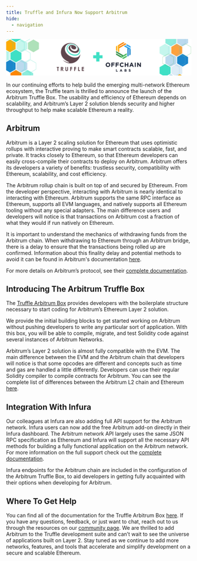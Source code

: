 ```yaml
---
title: Truffle and Infura Now Support Arbitrum
hide:
  - navigation
---
```


![Truffle, Arbitrum Collab Image](/img/blog/truffle-and-infura-support-arbitrum/blog-header.png)

In our continuing efforts to help build the emerging multi-network Ethereum ecosystem, the Truffle team is thrilled to announce the launch of the Arbitrum Truffle Box. The usability and efficiency of Ethereum depends on scalability, and Arbitrum’s Layer 2 solution blends security and higher throughput to help make scalable Ethereum a reality.

## Arbitrum

Arbitrum is a Layer 2 scaling solution for Ethereum that uses optimistic rollups with interactive proving to make smart contracts scalable, fast, and private. It tracks closely to Ethereum, so that Ethereum developers can easily cross-compile their contracts to deploy on Arbitrum. Arbitrum offers its developers a variety of benefits: trustless security, compatibility with Ethereum, scalability, and cost efficiency.

The Arbitrum rollup chain is built on top of and secured by Ethereum. From the developer perspective, interacting with Arbitrum is nearly identical to interacting with Ethereum. Arbitrum supports the same RPC interface as Ethereum, supports all EVM languages, and natively supports all Ethereum tooling without any special adapters. The main difference users and developers will notice is that transactions on Arbitrum cost a fraction of what they would if run natively on Ethereum.

It is important to understand the mechanics of withdrawing funds from the Arbitrum chain. When withdrawing to Ethereum through an Arbitrum bridge, there is a delay to ensure that the transactions being rolled up are confirmed. Information about this finality delay and potential methods to avoid it can be found in Arbitrum's documentation [here](https://developer.offchainlabs.com/docs/withdrawals).

For more details on Arbitrum’s protocol, see their [complete documentation](https://developer.offchainlabs.com/docs/inside_arbitrum).

## Introducing The Arbitrum Truffle Box

The [Truffle Arbitrum Box](https://github.com/truffle-box/arbitrum-box) provides developers with the boilerplate structure necessary to start coding for Arbitrum’s Ethereum Layer 2 solution.

We provide the initial building blocks to get started working on Arbitrum without pushing developers to write any particular sort of application. With this box, you will be able to compile, migrate, and test Solidity code against several instances of Arbitrum Networks.

Arbitrum’s Layer 2 solution is almost fully compatible with the EVM. The main difference between the EVM and the Arbitrum chain that developers will notice is that some opcodes are different and concepts such as time and gas are handled a little differently. Developers can use their regular Solidity compiler to compile contracts for Arbitrum. You can see the complete list of differences between the Arbitrum L2 chain and Ethereum [here](https://developer.offchainlabs.com/docs/differences_overview).

## Integration With Infura

Our colleagues at Infura are also adding full API support for the Arbitrum network. Infura users can now add the free Arbitrum add-on directly in their Infura dashboard. The Arbitrum network API largely uses the same JSON RPC specification as Ethereum and Infura will support all the necessary API methods for building a fully functional application on the Arbitrum network. For more information on the full support check out the [complete documentation](https://infura.io/docs/ethereum#section/Network-Add-Ons/).

Infura endpoints for the Arbitrum chain are included in the configuration of the Arbitrum Truffle Box, to aid developers in getting fully acquainted with their options when developing for Arbitrum.

## Where To Get Help

You can find all of the documentation for the Truffle Arbitrum Box [here](https://github.com/truffle-box/arbitrum-box). If you have any questions, feedback, or just want to chat, reach out to us through the resources on our [community page](/community).
We are thrilled to add Arbitrum to the Truffle development suite and can’t wait to see the universe of applications built on Layer 2. Stay tuned as we continue to add more networks, features, and tools that accelerate and simplify development on a secure and scalable Ethereum.
